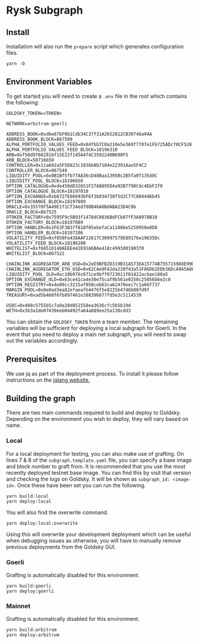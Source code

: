 # Rysk Subgraph

## Install

Installation will also run the `prepare` script which generates configuration files.

```shell
yarn -D
```

## Environment Variables

To get started you will need to create a `.env` file in the root which contains the following:

```env
GOLDSKY_TOKEN=<TOKEN>

NETWORK=arbitrum-goerli

ADDRESS_BOOK=0xd6e67bF0b1Cdb34C37f31A2652812CB30746a94A
ADDRESS_BOOK_BLOCK=867509
ALPHA_PORTFOLIO_VALUES_FEED=0x84fbb7C0a210e5e3A9f7707e1Fb725ADcf0CF528
ALPHA_PORTFOLIO_VALUES_FEED_BLOCK=18196310
ARB=0xf50d9760281bf15E22f145A4f4C3592240B690F5
ARB_BLOCK=50716650
CONTROLLER=0x11a602a5F5D823c103bb8b7184e22391Aae5F4C2
CONTROLLER_BLOCK=867548
LIQUIDITY_POOL=0x0B1Bf5fb77AA36cD48Baa1395Bc2B5fa0f135d8C
LIQUIDITY_POOL_BLOCK=18196658
OPTION_CATALOGUE=0xde458dD32651F27A8895D4a92B7798Cdc4EbF2f0
OPTION_CATALOGUE_BLOCK=18197018
OPTION_EXCHANGE=0xb672fE86693bF6f3b034730f5d2C77C8844d6b45
OPTION_EXCHANGE_BLOCK=18197089
ORACLE=0x35578F5A49E1f1Cf34ed780B46A0BdABA23D4C0b
ORACLE_BLOCK=867525
OTOKEN_FACTORY=0x7595F9c5B93f1478dC0836BdFCb87fF3A8970B10
OTOKEN_FACTORY_BLOCK=18197089
OPTION_HANDLER=0x1F63F3B37f818f05ebefaCa11086e5250958e0D8
OPTION_HANDLER_BLOCK=18197206
VOLATILITY_FEED=0xf058Fe438AAF22617C30997579E89176e19635Dc
VOLATILITY_FEED_BLOCK=18196208
WHITELIST=0xf6651D140AEEE442E91A6BAe418c4993d0190370
WHITELIST_BLOCK=867522

CHAINLINK_AGGREGATOR_ARB_USD=0x2eE9BFB2D319B31A573EA15774B755715988E99D
CHAINLINK_AGGREGATOR_ETH_USD=0x62CAe0FA2da220f43a51F86Db2EDb36DcA9A5A08
LIQUIDITY_POOL_OLD=0xc10b976c671ce9bff0723611f01422acbae100a5
OPTION_EXCHANGE_OLD=0x63ce41ca4e30e75caf9b561e0250c25056b6e2c0
OPTION_REGISTRY=0x4e89cc3215af050ceb63ca62470eec7c1a66f737
MARGIN_POOL=0x0e0ad3ea82efaeafb4476f5e8225b4746b88fd9f
TREASURY=0xad5b468f6fb897461e388396877fd5e3c5114539

USDC=0x408c5755b5c7a0a28d851558ea3636cfc5b5b19d
WETH=0x3b3a1de07439eeb04492fa64a889ee25a130cdd3
```

You can obtain the `GOLDSKY_TOKEN` from a team member. The remaining variables will be sufficient for deploying a local subgraph for Goerli. In the event that you need to deploy a main net subgraph, you will need to swap out the variables accordingly.

## Prerequisites

We use jq as part of the deployment process. To install it please follow instructions on the [jqlang website.](https://jqlang.github.io/jq/download/)

## Building the graph

There are two main commands required to build and deploy to Goldsky. Depending on the environment you wish to deploy, they will vary based on name.

### Local

For a local deployment for testing, you can also make use of grafting. On lines 7 & 8 of the `subgraph.template.yaml` file, you can specify a base image and block number to graft from. It is recommended that you use the most recently deployed testnet base image. You can find this by visit that version and checking the logs on Goldsky. It will be shown as `subgraph_id: <image-id>`. Once these have been set you can run the following.

```shell
yarn build:local
yarn deploy:local
```

You will also find the overwrite command.

```shell
yarn deploy:local:overwrite
```

Using this will overwrite your development deployment which can be useful when debugging issues as otherwise, you will have to manually remove previous deployments from the Goldsky GUI.

### Goerli

Grafting is automatically disabled for this environment.

```shell
yarn build:goerli
yarn deploy:goerli
```

### Mainnet

Grafting is automatically disabled for this environment.

```shell
yarn build:arbitrum
yarn deploy:arbitrum
```
